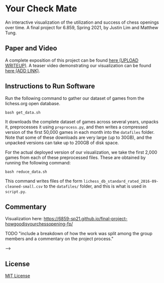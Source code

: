 # Your Check Mate

An interactive visualization of the utilization and success of chess openings over time. A final project for 6.859, Spring 2021, by Justin Lim and Matthew Tung.

## Paper and Video

A complete exposition of this project can be found [here (UPLOAD WRITEUP)](FinalPaper.pdf). A teaser video demonstrating our visualization can be found [here (ADD LINK)](TODO).

## Instructions to Run Software

Run the following command to gather our dataset of games from the lichess.org open database. 
```
bash get_data.sh
```
It downloads the complete dataset of games across several years, unpacks it, preprocesses it using `preprocess.py`, and then writes a compressed version of the first 50,000 games in each month into the `datafiles` folder. Note that some of these downloads are very large (up to 30GB), and the unpacked versions can take up to 200GB of disk space. 

For the actual deployed version of our visualization, we take the first 2,000 games from each of these preprocessed files. These are obtained by running the following command:
```
bash reduce_data.sh
```
This command writes files of the form `lichess_db_standard_rated_2016-09-cleaned-small.csv` to the `datafiles/` folder, and this is what is used in `script.py`.

## Commentary

Visualization here: https://6859-sp21.github.io/final-project-howgoodisyourchessopening-fp/

TODO "include a breakdown of how the work was split among the group members and a commentary on the project process."

<!--
For our interactive visualization, we wanted to explore the open source lichess.org database, which keeps data of all of its games. The main thing we wanted to explore were chess openings. Chess is an extremely complex and expanding game, whereas after several moves, virtually every game is unique, so we decided to focus on the opening and see if there were any trends or interesting observations that could be seen about different opening moves and their success rate across chess rating (a metric of Elo used by lichess). Using a sample from the most recent games from lichess, we were able to create such a visualization. -->
<!--
Being an interactive visualization, we thought it would be super interesting and engaging to the user if they could actually see the board and play through a game of chess, so we spent part of our time integrating JS libraries to create a chess board. Matthew spent about 3 hours exploring chessboard.js and chess.js and integrating it into the site, whereas one could play through a game of chess and create a PGN, or Portable Game Notation, which is a standard way to record the series of moves made. This PGN then gets sent to our actual visualization to filter by, as the dataset of games has the PGN for the entire game. This way the user could make moves on the board and see info about their opening/move-set in real time, as the PGN for graph updates with every move! Another feature that we thought would be important and improve the user experience would be to add buttons that make moves for you. One is a reset button that would reset the board and the PGN that gets sent to the graph. The other is one that will play the next most common move based off of the dataset. It looks through the set or subset of the data being used by the graph and looks at each PGN, parsing and finding the next move in order to find the next most common move so that, when the button is pressed, it will automatically play that move, updating the board and subsequently, the graph. Matthew also added a status string on top of the board to help guide the user in what they can do, such as prompting them to make a move or informing them when there’s no common move or no games that have the given opening. These additional features (along with some styling) took an additional 2 or so hours for Matthew. Overall, we wanted the users to be able to effectively visualize and have fun with our chess-based visualization, so our main way of user-interaction was through a chess board itself, along with some additional data that could hopefully help them learn how to use it and indicate what was happening every time they made a move!-->
<!--
We chose a stacked bar chart to show the success rate of each opening, because both wins and draws are significant outcomes for the chess player. In fact, most chess games at the highest levels end in a draw. In the bar chart, we represent wins in green and draws in blue, which have positive and neutral connotations, respectively. To show how the win/draw rates change as the player makes a move, we animate the graph with transitions to show the direction of change in the win and draw rates. This way, the user can easily see whether a particular move they make results in a better or worse outcome across ratings. We also chose to bin the data points by rating in increments of 100, as we thought that it would be a sufficient interval to separate the data by rating without cluttering up the visualization. Although the bar chart shows percentages, as we care more about the rate of success, the actual number of games in each bin is still relevant, so we surface this information to the user in the form of a tooltip. When users hover over a stacked bar, the tooltip displays the total number of games represented, as well as the exact win and draw rates. We also put the raw number of games, along with its proportion of total games that the current graph represents on the bottom of the graph at all times. This way, we can still focus on the win rate but also inform the user if the moveset is common or not, allowing them to look at the graph with a more analytical eye and encourage them to use the tooltips. Justin implemented the animated stacked bar chart in about 3 hours. Based on peer feedback, we realized that the win/draw rates for the black pieces are also of interest. Thus, Justin added a drop-down selection embedded in the title of the bar chart, allowing the user to explore the win and draw rates from both player perspectives. We also realized that the Elo rating system was unintuitive for people unfamiliar with chess, so we added “Amateur” and “Expert” directional markings on the x-axis to inform users that higher ratings correspond to higher skill. These additional features took Justin about 1 hour.-->
<!--
The chessboard and graph components were made in parallel, which is why we designed them to only need a simple input/output. The PGN being a widely used notation in the chess board and being readily usable in the library and dataset made it the obvious choice. The chessboard outputs a PGN based off the user input, which then gets sent to a function that filters the dataset to every game with a PGN that starts with the said PGN, then calculates the most common move and everything needed for the graph, which it then creates via D3. This way integration was easy and we could style and increment on top of it with relative ease.-->
<!--
Given a sequence of opening moves, our visualization looks through the data to identify games matching that opening. Because the complete dataset of chess games from February 2021 has size 24.4GB, we had to reduce it for efficiency, preferably under 100MB to host it in the same Github repository. Justin spent 1 hour on a Python script to parse the first 1,000,000 games, keeping information on each player’s rating, the result, and the sequence of moves played. We used regular expressions to filter out irrelevant information, such as clock status and move evaluations. If we are able to continue this as a final project we would like to be able to work with more of the data. For the sake of efficiency, we only used a small fraction, but if it were to become a more significant project we would want to work with more. We would also like to add more features like allowing the user to input their own rating to see the most common move for their rating, making the experience more personal, and providing more metadata about the moves that they are making, such as explaining if it is part of a specific opening.-->
-->



## License

[MIT License](LICENSE.md)

[jQuery]:https://jquery.com/
[chessboardjs.com]:http://chessboardjs.com
[chess.js]:https://github.com/jhlywa/chess.js
